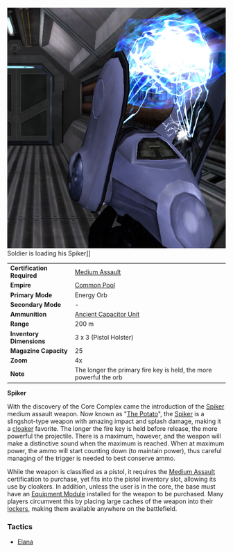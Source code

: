 ![](../images/SpikerPicture.jpg "fig:SpikerPicture.jpg") Soldier is loading his
Spiker\]\]

|                            |                                                                    |
| -------------------------- | ------------------------------------------------------------------ |
| **Certification Required** | [Medium Assault](../certifications/Medium_Assault.md)              |
| **Empire**                 | [Common Pool](../terminology/Common_Pool.md)                       |
| **Primary Mode**           | Energy Orb                                                         |
| **Secondary Mode**         | \-                                                                 |
| **Ammunition**             | [Ancient Capacitor Unit](../ammunition/Ancient_Capacitor_Unit.md)  |
| **Range**                  | 200 m                                                              |
| **Inventory Dimensions**   | 3 x 3 (Pistol Holster)                                             |
| **Magazine Capacity**      | 25                                                                 |
| **Zoom**                   | 4x                                                                 |
| **Note**                   | The longer the primary fire key is held, the more powerful the orb |

**Spiker**

With the discovery of the Core Complex came the introduction of the
[Spiker](Spiker.md) medium assault weapon. Now known as
"[The Potato](../terminology/Acronyms_and_Slang.md#P)", the [Spiker](Spiker.md)
is a slingshot-type weapon with amazing impact and splash damage, making it a
[cloaker](../items/Infiltration_Suit.md) favorite. The longer the fire key is
held before release, the more powerful the projectile. There is a maximum,
however, and the weapon will make a distinctive sound when the maximum is
reached. When at maximum power, the ammo will start counting down (to maintain
power), thus careful managing of the trigger is needed to best conserve ammo.

While the weapon is classified as a pistol, it requires the
[Medium Assault](../certifications/Medium_Assault.md) certification to purchase,
yet fits into the pistol inventory slot, allowing its use by cloakers. In
addition, unless the user is in the core, the base must have an
[Equipment Module](../items/Equipment_Module.md) installed for the weapon to be
purchased. Many players circumvent this by placing large caches of the weapon
into their [lockers](../items/Lockers.md), making them available anywhere on the
battlefield.

<H3>

Tactics

</H3>

- [Elana](../etc/Elana.md)
